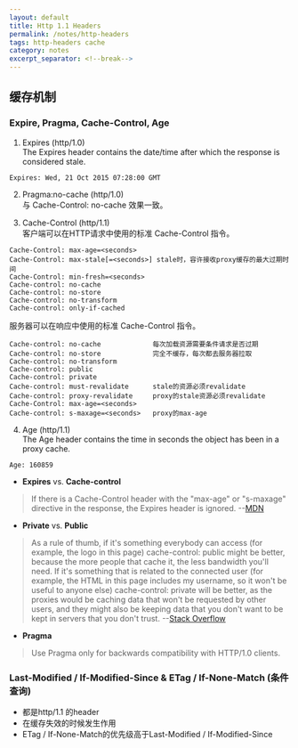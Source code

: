 ```yaml
---
layout: default
title: Http 1.1 Headers
permalink: /notes/http-headers
tags: http-headers cache
category: notes
excerpt_separator: <!--break-->
---
```


## 缓存机制

### Expire, Pragma, Cache-Control, Age

1. Expires (http/1.0)   
The Expires header contains the date/time after which the response is considered stale.   
```
Expires: Wed, 21 Oct 2015 07:28:00 GMT
```   
<!--break-->
2. Pragma:no-cache (http/1.0)   
与 Cache-Control: no-cache 效果一致。

3. Cache-Control (http/1.1)   
客户端可以在HTTP请求中使用的标准 Cache-Control 指令。   
```
Cache-Control: max-age=<seconds>
Cache-Control: max-stale[=<seconds>] stale时，容许接收proxy缓存的最大过期时间
Cache-Control: min-fresh=<seconds>
Cache-control: no-cache 
Cache-control: no-store
Cache-control: no-transform
Cache-control: only-if-cached
```
服务器可以在响应中使用的标准 Cache-Control 指令。   
```
Cache-control: no-cache             每次加载资源需要条件请求是否过期
Cache-control: no-store             完全不缓存，每次都去服务器拉取
Cache-control: no-transform
Cache-control: public
Cache-control: private
Cache-control: must-revalidate      stale的资源必须revalidate
Cache-control: proxy-revalidate     proxy的stale资源必须revalidate
Cache-Control: max-age=<seconds>
Cache-control: s-maxage=<seconds>   proxy的max-age
```   

4. Age (http/1.1)   
The Age header contains the time in seconds the object has been in a proxy cache.   
```
Age: 160859
```

* **Expires** vs. **Cache-control**   
> If there is a Cache-Control header with the "max-age" or "s-maxage" directive in the response, the Expires header is ignored.  --[MDN](https://developer.mozilla.org/en-US/docs/Web/HTTP/Headers/Expires)   

* **Private** vs. **Public**  
> As a rule of thumb, if it's something everybody can access (for example, the logo in this page) cache-control: public might be better, because the more people that cache it, the less bandwidth you'll need. If it's something that is related to the connected user (for example, the HTML in this page includes my username, so it won't be useful to anyone else) cache-control: private will be better, as the proxies would be caching data that won't be requested by other users, and they might also be keeping data that you don't want to be kept in servers that you don't trust.  --[Stack Overflow](https://stackoverflow.com/questions/3492319/private-vs-public-in-cache-control)

* **Pragma**
> Use Pragma only for backwards compatibility with HTTP/1.0 clients.   
   

### Last-Modified / If-Modified-Since & ETag / If-None-Match (条件查询)
* 都是http/1.1 的header
* 在缓存失效的时候发生作用
* ETag / If-None-Match的优先级高于Last-Modified / If-Modified-Since